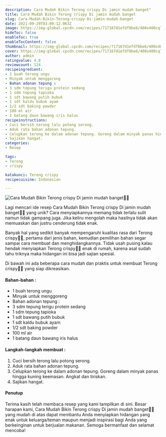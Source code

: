 ```yaml
---
description: Cara Mudah Bikin Terong crispy Di jamin mudah banget"
title: Cara Mudah Bikin Terong crispy Di jamin mudah banget
slug: Cara-Mudah-Bikin-Terong-crispy-Di-jamin-mudah-banget
date: 2021-09-29T03:09:12.063Z
image: https://img-global.cpcdn.com/recipes/717167d1efdf8be6/400x400cq70/photo.jpg
hideToc: false
enableToc: true
enableTocContent: false
thumbnail: https://img-global.cpcdn.com/recipes/717167d1efdf8be6/400x400cq70/photo.jpg
cover: https://img-global.cpcdn.com/recipes/717167d1efdf8be6/400x400cq70/photo.jpg
author: admin
ratingvalue: 4.8
reviewcount: 124
recipeingredient:
- 1 buah terong ungu
- Minyak untuk menggoreng
- Bahan adonan tepung :
- 3 sdm tepung terigu protein sedang
- 1 sdm tepung tapioka
- 1 sdt bawang putih bubuk
- 1 sdt kaldu bubuk ayam
- 1/2 sdt baking powder
- 100 ml air
- 1 batang daun bawang iris halus
recipeinstructions:
- Cuci bersih terong lalu potong serong.
- Aduk rata bahan adonan tepung.
- Celupkan terong ke dalam adonan tepung. Goreng dalam minyak panas hingga kuning keemasan. Angkat dan tiriskan.
- Sajikan hangat.
categories:
- Resep

tags:
- Terong
- crispy

katakunci: Terong crispy
recipecuisine: Indonesian

---
```


![Cara Mudah Bikin Terong crispy Di jamin mudah banget👩‍🍳](https://img-global.cpcdn.com/recipes/717167d1efdf8be6/400x400cq70/photo.jpg)

Lagi mencari ide resep Cara Mudah Bikin Terong crispy Di jamin mudah banget👩‍🍳 yang unik? Cara menyiapkannya memang tidak terlalu sulit namun tidak gampang juga. Jika keliru mengolah maka hasilnya tidak akan memuaskan dan justru cenderung tidak enak.

Banyak hal yang sedikit banyak mempengaruhi kualitas rasa dari Terong crispy👩‍🍳, pertama dari jenis bahan, kemudian pemilihan bahan segar sampai cara membuat dan menghidangkannya. Tidak usah pusing kalau hendak menyiapkan Terong crispy👩‍🍳 enak di rumah, karena asal sudah tahu triknya maka hidangan ini bisa jadi sajian spesial.

Di bawah ini ada beberapa cara mudah dan praktis untuk membuat Terong crispy👩‍🍳 yang siap dikreasikan.

<!--inarticleads1-->

#### Bahan-bahan :

- 1 buah terong ungu
- Minyak untuk menggoreng
- Bahan adonan tepung :
- 3 sdm tepung terigu protein sedang
- 1 sdm tepung tapioka
- 1 sdt bawang putih bubuk
- 1 sdt kaldu bubuk ayam
- 1/2 sdt baking powder
- 100 ml air
- 1 batang daun bawang iris halus

<!--inarticleads2-->

#### Langkah-langkah membuat :

1. Cuci bersih terong lalu potong serong.
1. Aduk rata bahan adonan tepung.
1. Celupkan terong ke dalam adonan tepung. Goreng dalam minyak panas hingga kuning keemasan. Angkat dan tiriskan.
1. Sajikan hangat.

#### Penutup

Terima kasih telah membaca resep yang kami tampilkan di sini. Besar harapan kami, Cara Mudah Bikin Terong crispy Di jamin mudah banget👩‍🍳 yang mudah di atas dapat membantu Anda menyiapkan hidangan yang enak untuk keluarga/teman maupun menjadi inspirasi bagi Anda yang berkeinginan untuk berjualan makanan. Semoga bermanfaat dan selamat mencoba!
